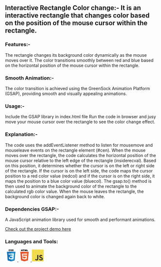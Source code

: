 <h2 align="left" font weight="bold">Interactive Rectangle Color change:- It is an interactive rectangle that changes color based on the position of the mouse cursor within the rectangle.</h2> 
<h3 align="left" font weight="bold">Features:- </h3> The rectangle changes its background color dynamically as the mouse moves over it. The color transitions smoothly between red and blue based on the horizontal position of the mouse cursor within the rectangle.
<h3 align="left" font weight="bold">Smooth Animation:- </h3> The color transition is achieved using the GreenSock Animation Platform (GSAP), providing smooth and visually appealing animations. 
<h3 align="left" font weight="bold">Usage:- </h3> Include the GSAP library in index.html file Run the code in browser and jusy move your mouse cursor over the rectangle to see the color change effect. 
<h3 align="left" font weight="bold">Explanation:- </h3> The code uses the addEventListener method to listen for mousemove and mouseleave events on the rectangle element (#cen). When the mouse moves over the rectangle, the code calculates the horizontal position of the mouse cursor relative to the left edge of the rectangle (insiderecval). Based on this position, it determines whether the cursor is on the left or right side of the rectangle. If the cursor is on the left side, the code maps the cursor position to a red color value (redcol) and if the cursor is on the right side, it maps the position to a blue color value (bluecol). The gsap.to() method is then used to animate the background color of the rectangle to the calculated rgb color value. When the mouse leaves the rectangle, the background color is changed again back to white.
<h3 align="left" font weight="bold">Dependencies GSAP:- </h3> A JavaScript animation library used for smooth and performant animations.

<a align="left" href="https://mohd-arish.github.io/Sliding-cursor-Effect/">Check out the project demo here</a>
<p align="left">
</p>

<h3 align="left">Languages and Tools:</h3>
<p align="left"> <a href="https://www.w3schools.com/css/" target="_blank" rel="noreferrer"> <img src="https://raw.githubusercontent.com/devicons/devicon/master/icons/css3/css3-original-wordmark.svg" alt="css3" width="40" height="40"/> </a> <a href="https://www.w3.org/html/" target="_blank" rel="noreferrer"> <img src="https://raw.githubusercontent.com/devicons/devicon/master/icons/html5/html5-original-wordmark.svg" alt="html5" width="40" height="40"/> </a> <a href="https://developer.mozilla.org/en-US/docs/Web/JavaScript" target="_blank" rel="noreferrer"> <img src="https://raw.githubusercontent.com/devicons/devicon/master/icons/javascript/javascript-original.svg" alt="javascript" width="40" height="40"/> </a> </p>
